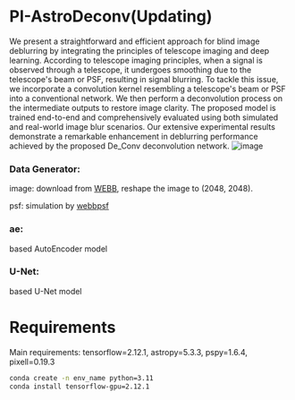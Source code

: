 # PI-AstroDeconv(Updating)

We present a straightforward and efficient approach for blind image deblurring by integrating the principles of telescope imaging and deep learning. According to telescope imaging principles, when a signal is observed through a telescope, it undergoes smoothing due to the telescope's beam or PSF, resulting in signal blurring. To tackle this issue, we incorporate a convolution kernel resembling a telescope's beam or PSF into a conventional network. We then perform a deconvolution process on the intermediate outputs to restore image clarity. The proposed model is trained end-to-end and comprehensively evaluated using both simulated and real-world image blur scenarios. Our extensive experimental results demonstrate a remarkable enhancement in deblurring performance achieved by the proposed De_Conv deconvolution network.
![image](https://github.com/understars0516/De_Conv/assets/32385394/c0de7eec-72f4-4b0b-bf38-0ea20cf8ce02)



### Data Generator:
image: download from [WEBB](https://webbtelescope.org/images), reshape the image to (2048, 2048).

psf: simulation by [webbpsf](https://webbpsf.readthedocs.io/en/latest/usage.html)
### ae: 
based AutoEncoder model
### U-Net:
based U-Net model


# Requirements
Main requirements: 
tensorflow=2.12.1, astropy=5.3.3, pspy=1.6.4, pixell=0.19.3
```bash
conda create -n env_name python=3.11
conda install tensorflow-gpu=2.12.1
```
